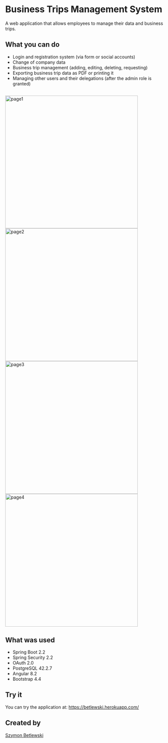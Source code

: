 # Business Trips Management System
A web application that allows employees to manage their data and business trips.

## What you can do
- Login and registration system (via form or social accounts)
- Change of company data
- Business trip management (adding, editing, deleting, requesting)
- Exporting business trip data as PDF or printing it
- Managing other users and their delegations (after the admin role is granted)

##
<img src="https://i.ibb.co/h9VP8Zh/WebApp1.png" alt="page1" width="420"/>
<img src="https://i.ibb.co/0YDShFj/WebApp2.png" alt="page2" width="420"/>
<img src="https://i.ibb.co/X8kGR59/WebApp3.png" alt="page3" width="420"/>
<img src="https://i.ibb.co/kBBpCNk/WebApp4.png" alt="page4" width="420"/>

## What was used
- Spring Boot 2.2
- Spring Security 2.2
- OAuth 2.0
- PostgreSQL 42.2.7
- Angular 8.2
- Bootstrap 4.4

## Try it
You can try the application at: https://betlewski.herokuapp.com/

## Created by
<a href="https://github.com/betlewski"> Szymon Betlewski </a>